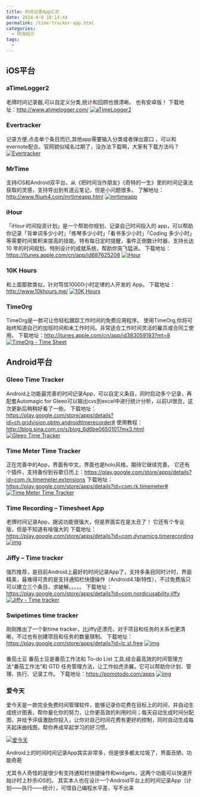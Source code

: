 ```yaml
---
title: 时间记录App汇总
date: 2014-4-9 18:14:44
permalink: /time-tracker-app.html
categories:
  - 网海拾贝
tags:
  - 
---
```


## iOS平台

### aTimeLogger2

老牌时间记录器,可以自定义分类,统计和回顾也很清晰。 也有安卓版！
下载地址：http://www.atimelogger.com/
[![aTimeLogger2](http://www.ftium4.com/wp-content/uploads/aTimeLogger2-1.jpeg)](http://www.ftium4.com/wp-content/uploads/aTimeLogger2-1-1.jpeg)

### Evertracker

记录方便,点击单个条目而已,其他app需要输入分类或者弹出窗口 ，可以和evernote配合。官网貌似域名过期了，没办法下载啊，大家有下载方法吗？
[![Evertracker](http://www.ftium4.com/wp-content/uploads/Evertracker-1.png)](http://www.ftium4.com/wp-content/uploads/Evertracker-1-1.png)

### MrTime

支持iOS和Android双平台。从《把时间当作朋友》《奇特的一生》里的时间记录法获取的灵感，支持导出到有道云笔记，但是小问题很多。
了解地址：http://www.ftium4.com/mrtimeapp.html
[![mrtimeapp](http://www.ftium4.com/wp-content/uploads/mrtimeapp-1.jpg)](http://www.ftium4.com/wp-content/uploads/mrtimeapp-1-1.jpg)

### iHour

「iHour·时间投资计划」是一个帮助你规划、记录自己时间投入的 app，可以帮助你记录「背单词多少小时」「练琴多少小时」「看书多少小时」「Coding 多少小时」等需要时间累积来提高的技能。特有每日定时提醒，事件正倒数计时器，支持长达 10 年的时间规划。特别设计的成就系统，帮助你突飞猛进。
下载地址：https://itunes.apple.com/cn/app/id687625208
[![iHour](http://www.ftium4.com/wp-content/uploads/iHour-1.jpeg)](http://www.ftium4.com/wp-content/uploads/iHour-1-1.jpeg)

### 10K Hours

和上面那款类似，针对笃信10000小时定律的人开发的 App。
下载地址：http://www.10khours.me/
[![10K Hours](http://www.ftium4.com/wp-content/uploads/10K-Hours-1.jpg)](http://www.ftium4.com/wp-content/uploads/10K-Hours-1-1.jpg)

### TimeOrg

TimeOrg是一款可让你轻松跟踪工作时间的免费应用程序。
使用TimeOrg,你将可始终知道自己的加班时间和未工作时间。非常适合工作时间灵活的雇员或合同工使用。
下载地址：http://itunes.apple.com/cn/app/id383059193?mt=8
[![TimeOrg - Time Sheet](http://www.ftium4.com/wp-content/uploads/TimeOrg-1.jpeg)](http://www.ftium4.com/wp-content/uploads/TimeOrg-1-1.jpeg)

## Android平台

### Gleeo Time Tracker

Android上功能最完善的时间记录App，可以自定义条目，同时启动多个记录，再配套Automagic for Gleeo可以输出cvs到excel中进行统计分析，以前UI很丑，这次更新后稍稍好看了一些。
下载地址：https://play.google.com/store/apps/details?id=ch.gridvision.pbtm.androidtimerecorder#
使用教程：http://blog.sina.com.cn/s/blog_6d6be06501017mx3.html
[![Gleeo Time Tracker](http://www.ftium4.com/wp-content/uploads/Gleeo-Time-Tracker-1.jpg)](http://www.ftium4.com/wp-content/uploads/Gleeo-Time-Tracker-1.jpg)

### Time Meter Time Tracker

正在完善中的App，界面有中文，界面也是holo风格，期待它继续完善。
它还有个插件，支持备份到谷歌日历上：https://play.google.com/store/apps/details?id=com.rk.timemeter.extensions
下载地址：https://play.google.com/store/apps/details?id=com.rk.timemeter#
[![Time Meter Time Tracker](http://www.ftium4.com/wp-content/uploads/Time-Meter-Time-Tracker-1.jpg)](http://www.ftium4.com/wp-content/uploads/Time-Meter-Time-Tracker-1.jpg)

### Time Recording – Timesheet App

老牌时间记录App，据说功能很强大，但是界面实在是太丑了！
它还有个专业版，但是不知道有啥强大的
下载地址：https://play.google.com/store/apps/details?id=com.dynamicg.timerecording
[![img](http://www.ftium4.com/wp-content/uploads/Time-Recording-Timesheet-App-1.jpg)](http://www.ftium4.com/wp-content/uploads/Time-Recording-Timesheet-App-1.jpg)

### Jiffy – Time tracker

强烈推荐，是目前Android上最好的时间记录App了，支持多条目同时计时，界面精美，最难得可贵的是支持通知栏快捷操作（Android4.1新特性），不过免费版只可以建立三个条目，求破解。。。。。
下载地址：https://play.google.com/store/apps/details?id=com.nordicusability.jiffy
[![Jiffy - Time tracker](http://www.ftium4.com/wp-content/uploads/Jiffy-Time-tracker-1.jpg)](http://www.ftium4.com/wp-content/uploads/Jiffy-Time-tracker-1.jpg)

### Swipetimes time tracker

刚刚推出了一个新time tracker，比jiffy还漂亮，对于项目和任务的关系也更清晰，不过也有创建项目和任务的数量限制。
下载地址：https://play.google.com/store/apps/details?id=lc.st.free
[![img](http://www.ftium4.com/wp-content/uploads/Swipetimes-Time-Tracker-1.jpg)](http://www.ftium4.com/wp-content/uploads/Swipetimes-Time-Tracker-1.jpg)

### 

番茄土豆
番茄土豆是番茄工作法和 To-do List 工具,结合最高效的时间管理方法“番茄工作法”和 GTD 任务管理方法，让工作如虎添翼。它可以帮助你计划、管理、执行、记录工作。
下载地址：https://pomotodo.com/apps
[![img](http://www.ftium4.com/wp-content/uploads/Pomotodo-1.jpg)](http://www.ftium4.com/wp-content/uploads/Pomotodo-1.jpg)

 

### 爱今天



爱今天是一款完全免费时间管理软件，能够记录你花费在目标上的时间，并自动生成统计图表，帮你量化你的努力，让你更高效的利用时间；每天自动生成时间分配图，并给予评级激励你投入，让你对自己时间花费有更好的控制，同时自动生成每天起床曲线图，帮你养成早起学习的好习惯。

[![爱今天](http://www.ftium4.com/wp-content/uploads/aitoday-1.jpg)](http://www.ftium4.com/wp-content/uploads/aitoday-1.jpg)

Android上的时间时间记录App其实非常多，但是很多都太垃圾了，界面丑陋、功能奇葩

尤其令人奇怪的是很少有支持通知栏快捷操作和widgets，这两个功能可以快速开始计时上秒杀iOS的。
其实本人也在设计一个Android平台上的时间记录App（计划——执行——统计），可惜自己编程水平差，写不出来
